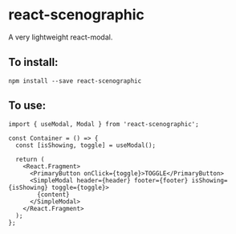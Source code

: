 # react-scenographic

A very lightweight react-modal.

## To install:
```npm install --save react-scenographic```

## To use:
```
import { useModal, Modal } from 'react-scenographic';

const Container = () => {
  const [isShowing, toggle] = useModal();
  
  return (
    <React.Fragment>
      <PrimaryButton onClick={toggle}>TOGGLE</PrimaryButton>
      <SimpleModal header={header} footer={footer} isShowing={isShowing} toggle={toggle}>
        {content}
      </SimpleModal>
    </React.Fragment>
  );
};
```
